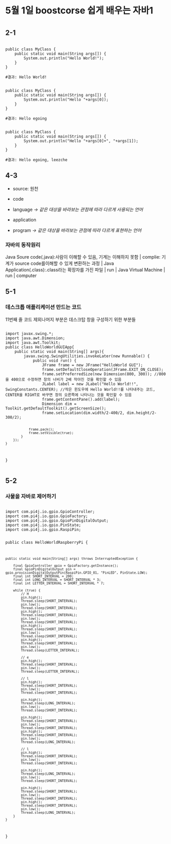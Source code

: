 <h1>5월 1일 boostcorse 쉽게 배우는 자바1<h1>
<h2>2-1</h2>

<pre><code>
public class MyClass {
    public static void main(String args[]) {
        System.out.println("Hello World!");
    }
}

#결과: Hello World!
</code></pre>

<pre><code>
public class MyClass {
    public static void main(String args[]) {
        System.out.println("Hello "+args[0]);
    }
}

#결과: Hello egoing
</code></pre>

<pre><code>
public class MyClass {
    public static void main(String args[]) {
        System.out.println("Hello "+args[0]+", "+args[1]);
    }
}

#결과: Hello egoing, leezche
</code></pre>

<h2>4-3</h2>

* source: 원천
* code
* language
*-> 같은 대상을 바라보는 관점에 따라 다르게 사용되는 언어* 

* application
* program
*-> 같은 대상을 바라보는 관점에 따라 다르게 표현하는 언어* 

<h3>자바의 동작원리</h3>
Java Soure code(.java):사람이 이해할 수 있음, 기계는 이해하지 못함
                            |
    complie: 기계가 source code를이해할 수 있게 변환하는 과정
                            |
    Java Application(.class):.class라는 확장자를 가진 파일
                            |
                           run
                            |
                  Java Virtual Machine
                            |
                           run
                            |
                         computer


<h2>5-1</h2>
<h3>데스크톱 애플리케이션 만드는 코드</h3>
11번째 줄 코드 제외나머지 부분은 데스크탑 창을 구성하기 위한 부분들
<pre><code>
import javax.swing.*;   
import java.awt.Dimension;
import java.awt.Toolkit;
public class HelloWorldGUIApp{
    public static void main(String[] args){
        javax.swing.SwingUtilities.invokeLater(new Runnable() {
            public void run() {
                JFrame frame = new JFrame("HelloWorld GUI");
                frame.setDefaultCloseOperation(JFrame.EXIT_ON_CLOSE);
                frame.setPreferredSize(new Dimension(800, 300)); //800을 400으로 수정하면 창의 너비가 2배 작아진 것을 확인할 수 있음
                JLabel label = new JLabel("Hello World!!", SwingConstants.CENTER); //작은 윈도우에 Hello World!!를 나타내주는 코드, CENTER을 RIGHT로 바꾸면 창의 오른쪽에 나타나는 것을 확인할 수 있음
                frame.getContentPane().add(label);
                Dimension dim = Toolkit.getDefaultToolkit().getScreenSize();
                frame.setLocation(dim.width/2-400/2, dim.height/2-300/2);

                frame.pack();
                frame.setVisible(true);
            }
        });
    }
}
</code></pre>

<h2>5-2</h2>
<h3>사물을 자바로 제어하기</h3>
<pre><code>
import com.pi4j.io.gpio.GpioController;
import com.pi4j.io.gpio.GpioFactory;
import com.pi4j.io.gpio.GpioPinDigitalOutput;
import com.pi4j.io.gpio.PinState;
import com.pi4j.io.gpio.RaspiPin;

public class HelloWorldRaspberryPi {

	public static void main(String[] args) throws InterruptedException {

		final GpioController gpio = GpioFactory.getInstance();
		final GpioPinDigitalOutput pin = gpio.provisionDigitalOutputPin(RaspiPin.GPIO_01, "PinLED", PinState.LOW);
		final int SHORT_INTERVAL = 200;
		final int LONG_INTERVAL = SHORT_INTERVAL * 3;
		final int LETTER_INTERVAL = SHORT_INTERVAL * 7;

		while (true) {
			// H
			pin.high();
			Thread.sleep(SHORT_INTERVAL);
			pin.low();
			Thread.sleep(SHORT_INTERVAL);
			pin.high();
			Thread.sleep(SHORT_INTERVAL);
			pin.low();
			Thread.sleep(SHORT_INTERVAL);
			pin.high();
			Thread.sleep(SHORT_INTERVAL);
			pin.low();
			Thread.sleep(SHORT_INTERVAL);
			pin.high();
			Thread.sleep(SHORT_INTERVAL);
			pin.low();
			Thread.sleep(LETTER_INTERVAL);

			// e
			pin.high();
			Thread.sleep(SHORT_INTERVAL);
			pin.low();
			Thread.sleep(LETTER_INTERVAL);

			// l
			pin.high();
			Thread.sleep(SHORT_INTERVAL);
			pin.low();
			Thread.sleep(SHORT_INTERVAL);

			pin.high();
			Thread.sleep(LONG_INTERVAL);
			pin.low();
			Thread.sleep(SHORT_INTERVAL);

			pin.high();
			Thread.sleep(SHORT_INTERVAL);
			pin.low();
			Thread.sleep(SHORT_INTERVAL);
			pin.high();
			Thread.sleep(SHORT_INTERVAL);
			pin.low();
			Thread.sleep(LONG_INTERVAL);

			// l
			pin.high();
			Thread.sleep(SHORT_INTERVAL);
			pin.low();
			Thread.sleep(SHORT_INTERVAL);

			pin.high();
			Thread.sleep(LONG_INTERVAL);
			pin.low();
			Thread.sleep(SHORT_INTERVAL);

			pin.high();
			Thread.sleep(SHORT_INTERVAL);
			pin.low();
			Thread.sleep(SHORT_INTERVAL);
			pin.high();
			Thread.sleep(SHORT_INTERVAL);
			pin.low();
			Thread.sleep(LONG_INTERVAL);
		}
	}
}
</code></pre>